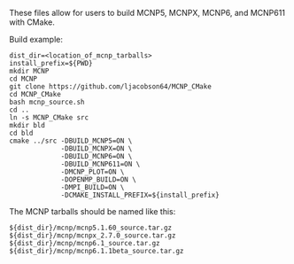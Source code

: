 These files allow for users to build
MCNP5, MCNPX, MCNP6, and MCNP611
with CMake.

Build example:

```
dist_dir=<location_of_mcnp_tarballs>
install_prefix=${PWD}
mkdir MCNP
cd MCNP
git clone https://github.com/ljacobson64/MCNP_CMake
cd MCNP_CMake
bash mcnp_source.sh
cd ..
ln -s MCNP_CMake src
mkdir bld
cd bld
cmake ../src -DBUILD_MCNP5=ON \
             -DBUILD_MCNPX=ON \
             -DBUILD_MCNP6=ON \
             -DBUILD_MCNP611=ON \
             -DMCNP_PLOT=ON \
             -DOPENMP_BUILD=ON \
             -DMPI_BUILD=ON \
             -DCMAKE_INSTALL_PREFIX=${install_prefix}
```

The MCNP tarballs should be named like this:

```
${dist_dir}/mcnp/mcnp5.1.60_source.tar.gz
${dist_dir}/mcnp/mcnpx_2.7.0_source.tar.gz
${dist_dir}/mcnp/mcnp6.1_source.tar.gz
${dist_dir}/mcnp/mcnp6.1.1beta_source.tar.gz
```
